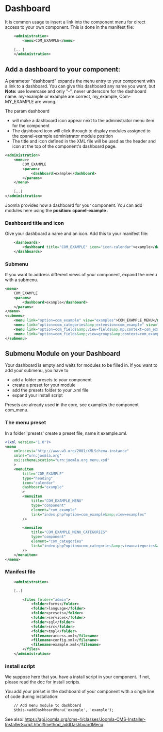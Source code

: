 Dashboard
=========

It is common usage to insert a link into the component menu for direct access to your own component.
This is done in the manifest file: 

```xml title="Menu item Component in example.xml "
    <administration>
	    <menu>COM_EXAMPLE</menu>
	
	[.. ]
	</administration>
```

## Add a dashboard to your component:


A parameter "dashboard" expands the menu entry to your component with a link to a dashboard. You can give this dashboard any name you want, but <strong> Note:</strong> use lowercase and only "-", never underscore for the dashboard name.
my-example or example are correct, my_example, Com-MY_EXAMPLE are wrong.

The param dashboard
- will make a dashboard icon appear next to the administrator menu item for the component
- The dashboard icon will click through to display modules assigned to the cpanel-example administrator module position
- The title and icon defined in the XML file will be used as the header and icon at the top of the component's dashboard page.

```xml title="Dashboard Link "
<administration>
	<menu>>
		COM_EXAMPLE
		<params>
			<dashboard>example</dashboard>
		</params>
	</menu>
	
	[..]
</administration>
```
Joomla provides now a dashboard for your component. You can add modules here using the <strong> position: cpanel-example </strong>. 

### Dashboard title and icon 

Give your dashboard a name and an icon. Add this to your manifest file:

```xml title="Dashboard title and icon"
    <dashboards>
		<dashboard title="COM_EXAMPLE" icon="icon-calendar">example</dashboard>
	</dashboards>
```

### Submenu
If you want to address different views of your component, expand the menu with a submenu.  

```xml title="Submenu items"
<menu>
	COM_EXAMPLE
	<params>
		<dashboard>example</dashboard>
	</params>
</menu>
<submenu>
	<menu link="option=com_example" view="examples">COM_EXAMPLE_MENU</menu>
	<menu link="option=com_categories&amp;extension=com_example" view="categories">COM_EXAMPLE_ENU_CATEGORIES</menu>
	<menu link="option=com_fields&amp;view=fields&ap;mp;context=com_example.example">COM_EXAMPLE_MENU_FIELDS</menu>
	<menu link="option=com_fields&amp;view=groups&amp;context=com_example.example">COM_EXAMPLE_MENU_FIELD_GROUPS</menu>
</submenu>
```

## Submenu Module on your Dashboard

Your dashboard is empty and waits for modules to be filled in. If you want to add your submenu, you have to
- add a folder presets to your component
- create a preset for your module
- add the presets folder to your .xml file
- expand your install script

Presets are already used in the core, see examples the component com_menu.

### The menu preset

In a folder 'presets' create a preset file, name it example.xml. 

```xml title="presets/example.xml"
<?xml version="1.0"?>
<menu
	xmlns:xsi="http://www.w3.org/2001/XMLSchema-instance"
	xmlns="urn:joomla.org"
	xsi:schemaLocation="urn:joomla.org menu.xsd"
	>
	<menuitem
		title="COM_EXAMPLE"
		type="heading"
		icon="calendar"
		dashboard="example"
		>
		<menuitem
			title="COM_EXAMPLE_MENU"
			type="component"
			element="com_example"
			link="index.php?option=com_example&amp;view=examples"
		/>

		<menuitem
			title="COM_EXAMPLE_MENU_CATEGORIES"
			type="component"
			element="com_categories"
			link="index.php?option=com_categories&amp;view=categories&amp;extension=com_example"
		/>
	</menuitem>
</menu>
```


### Manifest file

```xml title="New folder in example.xml"
	<administration>

    [..]

		<files folder="admin">
            <folder>forms</folder>
			<folder>language</folder>
            <folder>presets</folder>
			<folder>services</folder>
			<folder>sql</folder>
			<folder>src</folder>
            <folder>tmpl</folder>
            <filename>access.xml</filename>
            <filename>config.xml</filename>
			<filename>example.xml</filename>
		</files>
	</administration>
```

### install script

We suppose here that you have a install script in your component. If not, please read the doc for install scripts.

You add your preset in the dashboard of your component with a single line of code during installation: 

```xml title="installation script"
    // Add menu module to dashboard 
    $this->addDashboardMenu('example', 'example');
```

See also: https://api.joomla.org/cms-4/classes/Joomla-CMS-Installer-InstallerScript.html#method_addDashboardMenu

